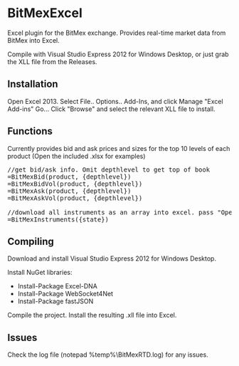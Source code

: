 # BitMexExcel
Excel plugin for the BitMex exchange. Provides real-time market data from BitMex into Excel.

Compile with Visual Studio Express 2012 for Windows Desktop, or just grab the XLL file from the Releases.

## Installation
Open Excel 2013. Select File.. Options.. Add-Ins, and click Manage "Excel Add-ins" Go...
Click "Browse" and select the relevant XLL file to install.

## Functions
Currently provides bid and ask prices and sizes for the top 10 levels of each product (Open the included .xlsx for examples)

<pre>
//get bid/ask info. Omit depthlevel to get top of book
=BitMexBid(product, {depthlevel})
=BitMexBidVol(product, {depthlevel})
=BitMexAsk(product, {depthlevel})
=BitMexAskVol(product, {depthlevel})

//download all instruments as an array into excel. pass "Open" to download open instruments only, or omit to get all instruments.
=BitMexInstruments({state})
</pre>

## Compiling
Download and install Visual Studio Express 2012 for Windows Desktop.

Install NuGet libraries:
* Install-Package Excel-DNA
* Install-Package WebSocket4Net
* Install-Package fastJSON

Compile the project. Install the resulting .xll file into Excel.

## Issues
Check the log file (notepad %temp%\BitMexRTD.log) for any issues.
